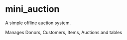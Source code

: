 # mini_auction

A simple offline auction system.

Manages Donors, Customers, Items, Auctions and tables
